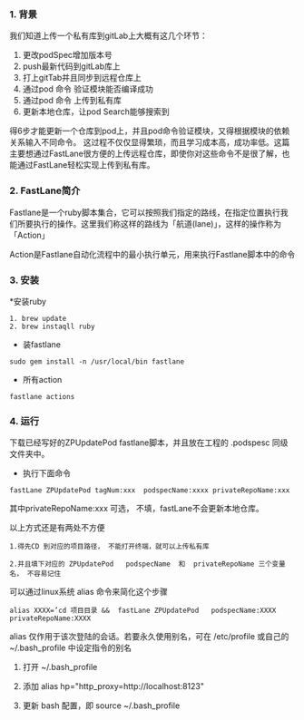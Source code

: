 
### 1. 背景
我们知道上传一个私有库到gitLab上大概有这几个环节：

 1. 更改podSpec增加版本号
 2. push最新代码到gitLab库上
 3. 打上gitTab并且同步到远程仓库上
 4. 通过pod 命令 验证模块能否编译成功
 5. 通过pod 命令 上传到私有库
 6. 更新本地仓库，让pod Search能够搜索到
 
得6步才能更新一个仓库到pod上，并且pod命令验证模块，又得根据模块的依赖关系输入不同命令。  这过程不仅仅显得繁琐，而且学习成本高，成功率低。这篇主要想通过FastLane很方便的上传远程仓库，即使你对这些命令不是很了解，也能通过FastLane轻松实现上传到私有库。



### 2. FastLane简介
Fastlane是一个ruby脚本集合，它可以按照我们指定的路线，在指定位置执行我们所要执行的操作。这里我们称这样的路线为「航道(lane)」，这样的操作称为「Action」

Action是Fastlane自动化流程中的最小执行单元，用来执行Fastlane脚本中的命令



### 3. 安装

*安装ruby

```
1. brew update
2. brew instaqll ruby
````

* 装fastlane

```
sudo gem install -n /usr/local/bin fastlane
```


* 所有action

```
fastlane actions
```


### 4. 运行

下载已经写好的ZPUpdatePod fastlane脚本，并且放在工程的 .podspesc 同级文件夹中。

* 执行下面命令
  
```
fastLane ZPUpdatePod tagNum:xxx  podspecName:xxxx privateRepoName:xxx
```

其中privateRepoName:xxx 可选， 不填，fastLane不会更新本地仓库。

以上方式还是有两处不方便

    1.得先CD 到对应的项目路径， 不能打开终端，就可以上传私有库

    2.并且填下对应的 ZPUpdatePod   podspecName  和  privateRepoName 三个变量名， 不容易记住 



可以通过linux系统  alias 命令来简化这个步骤

```
alias XXXX=’cd 项目目录 &&  fastLane ZPUpdatePod   podspecName:XXXX 
privateRepoName:XXXX
```


alias 仅作用于该次登陆的会话。若要永久使用别名，可在 /etc/profile 或自己的 ~/.bash_profile 中设定指令的别名

 1. 打开 ~/.bash_profile

 2. 添加 alias hp="http_proxy=http://localhost:8123"

 3. 更新 bash 配置，即 source ~/.bash_profile













